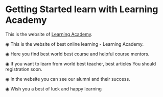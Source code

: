 # Getting Started learn with Learning Academy

This is the website of [Learning Academy](https://elegant-hodgkin-55d66a.netlify.app/).


◉ This is the website of best online learning - Learning Academy.

◉ Here you find best world best course and helpful course mentors.

◉ If you want to learn from world best teacher, best articles You should registration soon.

◉ In the website you can see our alumni and their success.

◉ Wish you a best of luck and happy learning
